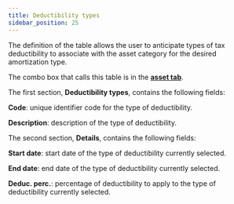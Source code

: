 ```yaml
---
title: Deductibility types
sidebar_position: 25
---
```


The definition of the table allows the user to anticipate types of tax deductibility to associate with the asset category for the desired amortization type.

The combo box that calls this table is in the [**asset tab**](/docs/finance-area/fixed-assets/fixed-assets-management/detail/).

The first section, **Deductibility types**, contains the following fields:

**Code**: unique identifier code for the type of deductibility.

**Description**: description of the type of deductibility.


The second section, **Details**, contains the following fields:

**Start date**: start date of the type of deductibility currently selected.

**End date**: end date of the type of deductibility currently selected.

**Deduc. perc.**: percentage of deductibility to apply to the type of deductibility currently selected.